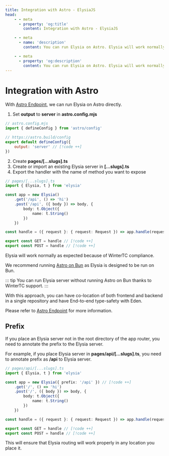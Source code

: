 ```yaml
---
title: Integration with Astro - ElysiaJS
head:
    - - meta
      - property: 'og:title'
        content: Integration with Astro - ElysiaJS

    - - meta
      - name: 'description'
        content: You can run Elysia on Astro. Elysia will work normally as expected because of WinterTC compliance.

    - - meta
      - property: 'og:description'
        content: You can run Elysia on Astro. Elysia will work normally as expected because of WinterCG compliance.
---
```


# Integration with Astro

With [Astro Endpoint](https://docs.astro.build/en/core-concepts/endpoints/), we can run Elysia on Astro directly.

1. Set **output** to **server** in **astro.config.mjs**

```javascript
// astro.config.mjs
import { defineConfig } from 'astro/config'

// https://astro.build/config
export default defineConfig({
    output: 'server' // [!code ++]
})
```

2. Create **pages/[...slugs].ts**
3. Create or import an existing Elysia server in **[...slugs].ts**
4. Export the handler with the name of method you want to expose

```typescript
// pages/[...slugs].ts
import { Elysia, t } from 'elysia'

const app = new Elysia()
    .get('/api', () => 'hi')
    .post('/api', ({ body }) => body, {
        body: t.Object({
            name: t.String()
        })
    })

const handle = ({ request }: { request: Request }) => app.handle(request) // [!code ++]

export const GET = handle // [!code ++]
export const POST = handle // [!code ++]
```

Elysia will work normally as expected because of WinterTC compliance.

We recommend running [Astro on Bun](https://docs.astro.build/en/recipes/bun) as Elysia is designed to be run on Bun.

::: tip
You can run Elysia server without running Astro on Bun thanks to WinterTC support.
:::

With this approach, you can have co-location of both frontend and backend in a single repository and have End-to-end type-safety with Eden.

Please refer to [Astro Endpoint](https://docs.astro.build/en/core-concepts/endpoints/) for more information.

## Prefix

If you place an Elysia server not in the root directory of the app router, you need to annotate the prefix to the Elysia server.

For example, if you place Elysia server in **pages/api/[...slugs].ts**, you need to annotate prefix as **/api** to Elysia server.

```typescript
// pages/api/[...slugs].ts
import { Elysia, t } from 'elysia'

const app = new Elysia({ prefix: '/api' }) // [!code ++]
    .get('/', () => 'hi')
    .post('/', ({ body }) => body, {
        body: t.Object({
            name: t.String()
        })
    })

const handle = ({ request }: { request: Request }) => app.handle(request) // [!code ++]

export const GET = handle // [!code ++]
export const POST = handle // [!code ++]
```

This will ensure that Elysia routing will work properly in any location you place it.
